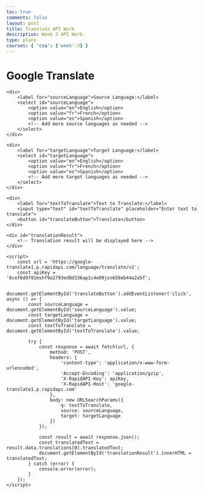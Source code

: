 ```yaml
---
toc: true
comments: false
layout: post
title: Translate API Work
description: Week 3 API Work.
type: plans
courses: { 'csa': {'week':3} }
---
```


<!DOCTYPE html>
<html>
<head>
    <title>Google Translate</title>
</head>
<body>
    <h1>Google Translate</h1>
    
    <div>
        <label for="sourceLanguage">Source Language:</label>
        <select id="sourceLanguage">
            <option value="en">English</option>
            <option value="fr">French</option>
            <option value="es">Spanish</option>
            <!-- Add more source languages as needed -->
        </select>
    </div>
    
    <div>
        <label for="targetLanguage">Target Language:</label>
        <select id="targetLanguage">
            <option value="en">English</option>
            <option value="fr">French</option>
            <option value="es">Spanish</option>
            <!-- Add more target languages as needed -->
        </select>
    </div>
    
    <div>
        <label for="textToTranslate">Text to Translate:</label>
        <input type="text" id="textToTranslate" placeholder="Enter text to translate">
        <button id="translateButton">Translate</button>
    </div>
    
    <div id="translationResult">
        <!-- Translation result will be displayed here -->
    </div>

    <script>
        const url = 'https://google-translate1.p.rapidapi.com/language/translate/v2';
        const apiKey = '6cef6d9f81mshf9a1793ed8d336ap1c4e09jsn658eb44a2a5f';

        document.getElementById('translateButton').addEventListener('click', async () => {
            const sourceLanguage = document.getElementById('sourceLanguage').value;
            const targetLanguage = document.getElementById('targetLanguage').value;
            const textToTranslate = document.getElementById('textToTranslate').value;

            try {
                const response = await fetch(url, {
                    method: 'POST',
                    headers: {
                        'content-type': 'application/x-www-form-urlencoded',
                        'Accept-Encoding': 'application/gzip',
                        'X-RapidAPI-Key': apiKey,
                        'X-RapidAPI-Host': 'google-translate1.p.rapidapi.com'
                    },
                    body: new URLSearchParams({
                        q: textToTranslate,
                        source: sourceLanguage,
                        target: targetLanguage
                    })
                });

                const result = await response.json();
                const translatedText = result.data.translations[0].translatedText;
                document.getElementById('translationResult').innerHTML = translatedText;
            } catch (error) {
                console.error(error);
            }
        });
    </script>
</body>
</html>
